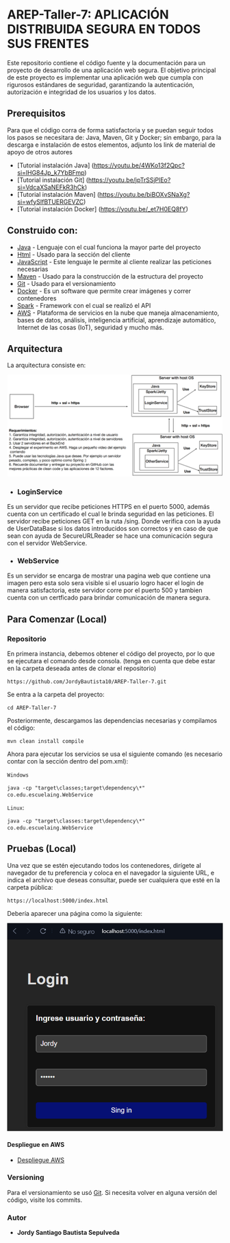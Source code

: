 # AREP-Taller-7: APLICACIÓN DISTRIBUIDA SEGURA EN TODOS SUS FRENTES

Este repositorio contiene el código fuente y la documentación para un proyecto de desarrollo de una aplicación web segura. El objetivo principal de este proyecto es implementar una aplicación web que cumpla con rigurosos estándares de seguridad, garantizando la autenticación, autorización e integridad de los usuarios y los datos.

## Prerequisitos

Para que el código corra de forma satisfactoria y se puedan seguir todos los pasos se necesitara de: Java, Maven, Git y Docker; sin embargo,  para la descarga e instalación de estos elementos, adjunto los link de material de apoyo de otros autores

* [Tutorial instalación Java] (https://youtu.be/4WKo13f2Qpc?si=lHG84Jp_k7YbBFmp)
* [Tutorial instalación Git] (https://youtu.be/jpTrSSjPlEo?si=VdcaXSaNEFkR3hCk)
* [Tutorial instalación Maven] (https://youtu.be/biBOXvSNaXg?si=wfySIfBTUERGEVZC)
* [Tutorial instalación Docker] (https://youtu.be/_et7H0EQ8fY)

## Construido con:

* [Java](http://www.dropwizard.io/1.0.2/docs/) - Lenguaje con el cual funciona la mayor parte del proyecto
* [Html](https://developer.mozilla.org/es/docs/Web/HTML) - Usado para la sección del cliente
* [JavaScript](https://developer.mozilla.org/es/docs/Web/JavaScript) - Este lenguaje le permite al cliente realizar las peticiones necesarias
* [Maven](https://maven.apache.org/) - Usado para la construcción de la estructura del proyecto
* [Git](https://git-scm.com) - Usado para el versionamiento
* [Docker](https://www.docker.com/products/docker-desktop/) - Es un software que permite crear imágenes y correr contenedores
* [Spark](https://mvnrepository.com/artifact/org.apache.spark/spark-core) - Framework con el cual se realizó el API
* [AWS](https://aws.amazon.com/es/) - Plataforma de servicios en la nube que maneja almacenamiento, bases de datos, análisis, inteligencia artificial, aprendizaje automático, Internet de las cosas (IoT), seguridad y mucho más.


## Arquitectura

La arquitectura consiste en: 

![img.png](imagenes/img_1.png)

* ### LoginService
Es un servidor que recibe peticiones HTTPS en el puerto 5000, además cuenta con un certificado el cual le brinda seguridad en las peticiones. El servidor recibe peticiones GET en la ruta /sing. Donde verifica con la ayuda de UserDataBase si los datos introducidos son correctos y en caso de que sean con ayuda de SecureURLReader se hace una comunicación segura con el servidor WebService.

* ### WebService
Es un servidor se encarga de mostrar una pagina web que contiene una imagen pero esta solo sera visible si el usuario logro hacer el login de manera satisfactoria, este servidor corre por el puerto 500 y tambien cuenta con un certficado para brindar comunicación de manera segura.

## Para Comenzar (Local)

### Repositorio

En primera instancia, debemos obtener el código del proyecto, por lo que se ejecutara el comando desde consola. (tenga en cuenta que debe estar en la carpeta deseada antes de clonar el repositorio)

~~~
https://github.com/JordyBautista10/AREP-Taller-7.git
~~~

Se entra a la carpeta del proyecto:

~~~
cd AREP-Taller-7
~~~

Posteriormente, descargamos las dependencias necesarias y compilamos el código:

~~~
mvn clean install compile
~~~

Ahora para ejecutar los servicios se usa el siguiente comando (es necesario contar con la sección <build> dentro del pom.xml):  

`Windows`
~~~
java -cp "target\classes;target\dependency\*" co.edu.escuelaing.WebService
~~~

`Linux`:
~~~
java -cp "target\classes:target\dependency\*" co.edu.escuelaing.WebService
~~~

## Pruebas (Local)

Una vez que se estén ejecutando todos los contenedores, dirígete al navegador de tu preferencia y coloca en el navegador la siguiente URL, e indica el archivo que deseas consultar, puede ser cualquiera que esté en la carpeta pública:

~~~
https://localhost:5000/index.html
~~~

Debería aparecer una página como la siguiente: 

![img.png](imagenes/img.png)

#### Despliegue en AWS

* [Despliegue AWS](https://youtu.be/JVqdWfZmDjQ)

### Versioning

Para el versionamiento se usó [Git](https://git-scm.com). Si necesita volver en alguna versión del código, visite los commits.

### Autor

* **Jordy Santiago Bautista Sepulveda** 


